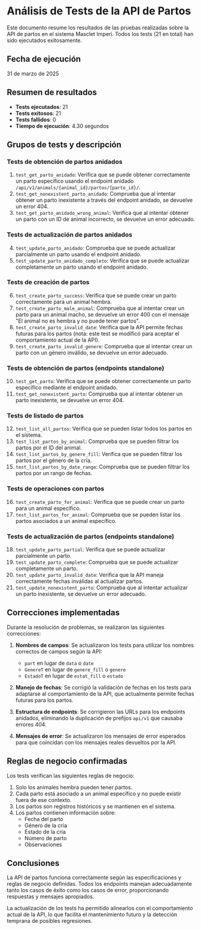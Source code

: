 # Análisis de Tests de la API de Partos

Este documento resume los resultados de las pruebas realizadas sobre la API de partos en el sistema Masclet Imperi. Todos los tests (21 en total) han sido ejecutados exitosamente.

## Fecha de ejecución
31 de marzo de 2025

## Resumen de resultados
- **Tests ejecutados**: 21
- **Tests exitosos**: 21
- **Tests fallidos**: 0
- **Tiempo de ejecución**: 4.30 segundos

## Grupos de tests y descripción

### Tests de obtención de partos anidados
1. `test_get_parto_anidado`: Verifica que se puede obtener correctamente un parto específico usando el endpoint anidado `/api/v1/animals/{animal_id}/partos/{parto_id}/`.
2. `test_get_nonexistent_parto_anidado`: Comprueba que al intentar obtener un parto inexistente a través del endpoint anidado, se devuelve un error 404.
3. `test_get_parto_anidado_wrong_animal`: Verifica que al intentar obtener un parto con un ID de animal incorrecto, se devuelve un error adecuado.

### Tests de actualización de partos anidados
4. `test_update_parto_anidado`: Comprueba que se puede actualizar parcialmente un parto usando el endpoint anidado.
5. `test_update_parto_anidado_completo`: Verifica que se puede actualizar completamente un parto usando el endpoint anidado.

### Tests de creación de partos
6. `test_create_parto_success`: Verifica que se puede crear un parto correctamente para un animal hembra.
7. `test_create_parto_male_animal`: Comprueba que al intentar crear un parto para un animal macho, se devuelve un error 400 con el mensaje "El animal no es hembra y no puede tener partos".
8. `test_create_parto_invalid_date`: Verifica que la API permite fechas futuras para los partos (nota: este test se modificó para aceptar el comportamiento actual de la API).
9. `test_create_parto_invalid_genere`: Comprueba que al intentar crear un parto con un género inválido, se devuelve un error adecuado.

### Tests de obtención de partos (endpoints standalone)
10. `test_get_parto`: Verifica que se puede obtener correctamente un parto específico mediante el endpoint anidado.
11. `test_get_nonexistent_parto`: Comprueba que al intentar obtener un parto inexistente, se devuelve un error 404.

### Tests de listado de partos
12. `test_list_all_partos`: Verifica que se pueden listar todos los partos en el sistema.
13. `test_list_partos_by_animal`: Comprueba que se pueden filtrar los partos por el ID del animal.
14. `test_list_partos_by_genere_fill`: Verifica que se pueden filtrar los partos por el género de la cría.
15. `test_list_partos_by_date_range`: Comprueba que se pueden filtrar los partos por un rango de fechas.

### Tests de operaciones con partos
16. `test_create_parto_for_animal`: Verifica que se puede crear un parto para un animal específico.
17. `test_list_partos_for_animal`: Comprueba que se pueden listar los partos asociados a un animal específico.

### Tests de actualización de partos (endpoints standalone)
18. `test_update_parto_partial`: Verifica que se puede actualizar parcialmente un parto.
19. `test_update_parto_complete`: Comprueba que se puede actualizar completamente un parto.
20. `test_update_parto_invalid_date`: Verifica que la API maneja correctamente fechas inválidas al actualizar partos.
21. `test_update_nonexistent_parto`: Comprueba que al intentar actualizar un parto inexistente, se devuelve un error adecuado.

## Correcciones implementadas

Durante la resolución de problemas, se realizaron las siguientes correcciones:

1. **Nombres de campos**: Se actualizaron los tests para utilizar los nombres correctos de campos según la API:
   - `part` en lugar de `data` o `date`
   - `GenereT` en lugar de `genere_fill` o `genere`
   - `EstadoT` en lugar de `estat_fill` o `estado`

2. **Manejo de fechas**: Se corrigió la validación de fechas en los tests para adaptarse al comportamiento de la API, que actualmente permite fechas futuras para los partos.

3. **Estructura de endpoints**: Se corrigieron las URLs para los endpoints anidados, eliminando la duplicación de prefijos `api/v1` que causaba errores 404.

4. **Mensajes de error**: Se actualizaron los mensajes de error esperados para que coincidan con los mensajes reales devueltos por la API.

## Reglas de negocio confirmadas

Los tests verifican las siguientes reglas de negocio:

1. Solo los animales hembra pueden tener partos.
2. Cada parto está asociado a un animal específico y no puede existir fuera de ese contexto.
3. Los partos son registros históricos y se mantienen en el sistema.
4. Los partos contienen información sobre:
   - Fecha del parto
   - Género de la cría
   - Estado de la cría
   - Número de parto
   - Observaciones

## Conclusiones

La API de partos funciona correctamente según las especificaciones y reglas de negocio definidas. Todos los endpoints manejan adecuadamente tanto los casos de éxito como los casos de error, proporcionando respuestas y mensajes apropiados.

La actualización de los tests ha permitido alinearlos con el comportamiento actual de la API, lo que facilita el mantenimiento futuro y la detección temprana de posibles regresiones.
